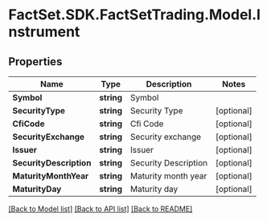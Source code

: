# FactSet.SDK.FactSetTrading.Model.Instrument

## Properties

Name | Type | Description | Notes
------------ | ------------- | ------------- | -------------
**Symbol** | **string** | Symbol | 
**SecurityType** | **string** | Security Type | [optional] 
**CfiCode** | **string** | Cfi Code | [optional] 
**SecurityExchange** | **string** | Security exchange | [optional] 
**Issuer** | **string** | Issuer | [optional] 
**SecurityDescription** | **string** | Security Description | [optional] 
**MaturityMonthYear** | **string** | Maturity month year | [optional] 
**MaturityDay** | **string** | Maturity day | [optional] 

[[Back to Model list]](../README.md#documentation-for-models) [[Back to API list]](../README.md#documentation-for-api-endpoints) [[Back to README]](../README.md)

